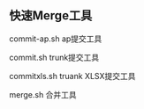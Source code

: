 ## 快速Merge工具

commit-ap.sh ap提交工具

commit.sh    trunk提交工具

commitxls.sh truank XLSX提交工具

merge.sh     合并工具

